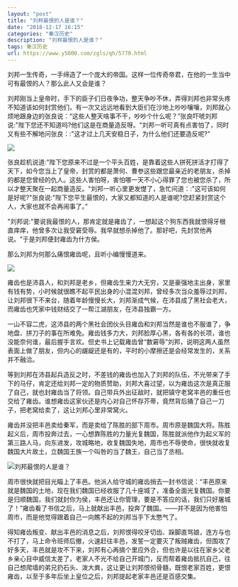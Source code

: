 ```yaml
---
layout: "post"
title: "刘邦最恨的人是谁？"
date: "2018-12-17 16:15"
categories: "秦汉历史"
description: "刘邦最恨的人是谁？"
tags: 秦汉历史
url: https://www.y5000.com/zgls/qh/5770.html
---
```






刘邦一生传奇，一手缔造了一个庞大的帝国。这样一位传奇帝君，在他的一生当中可有最恨的人？那么此人又会是谁？

刘邦刚当上皇帝时，手下的臣子们日夜争功，整天争吵不休，弄得刘邦也非常头疼不知道该如何封赏他们，有一次又远远地看到大臣们在沙地上吵吵嚷嚷，刘邦就心烦地跟身边的张良说：“这些人整天啥事不干，吵吵个什么呢？”张良吓唬刘邦说:"陛下您还不知道吗?他们这是在商量造反呀。"刘邦一听可真有点害怕了，同时又有些不解地问张良：:"这才过上几天安稳日子，为什么他们还要造反呢?"

![](https://img.y5000.com/uploads/allimg/161123/1P1361104-0.jpg)

张良趁机说道:"陛下您原来不过是一个平头百姓，是靠着这些人拼死拼活才打得了天下，如今您当上了皇帝，封赏的都是萧何、曹参这些跟您最亲近的老朋友，杀掉的都是您曾经的仇人。这些人害怕呀，害怕哪一天不小心得罪了您也被您杀了，所以才整天聚在一起商量造反。"刘邦一听心里更发憷了，急忙问道：:"这可该如何是好呢?"张良说:"陛下您平生最恨的，大家又都知道的人是谁呢?您赶紧封赏这个人，大家也就不会再闹事了。”

"刘邦说:"要说我最恨的人，那肯定就是雍齿了，一想起这个狗东西我就恨得牙根直痒痒，他曾多次让我受窘受辱。我早就想杀掉他了。那好吧，先封赏他再说。"于是刘邦便封雍齿为什方侯。

那么刘邦为何那么痛恨雍齿呢，且听小编慢慢道来。

![](https://img.y5000.com/uploads/allimg/161123/1P13A159-1.jpg)

雍齿也是沛县人，和刘邦是老乡，但雍齿生来力大无穷，又是豪强地主出身，家里有钱有势，小时候就很瞧不起平民出身的小混混刘邦，曾经多次当众羞辱过刘邦，让刘邦很下不来台，随着年龄慢慢长大，刘邦渐成气候，在沛县成了黑社会老大，而雍齿也凭家中钱财结交了一帮江湖朋友，在沛县独霸一方。

一山不容二虎，这沛县的两个黑社会团伙头目雍齿和刘邦当然是谁也不服谁了，争地盘、拼刀子的事在所难免。雍齿钱多力大，刘邦脸厚心黑，各有各的长项，谁也没能奈何谁，最后握手言欢。但史书上记载雍齿曾“数窘辱”刘邦，说明这两人虽然表面上做了朋友，但内心的龌龊还是有的，平时的小摩擦还是会经常发生的，关系并不融洽。

等到刘邦在沛县起兵造反之时，不差钱的雍齿也加入了刘邦的队伍，不光带来了手下的马仔，肯定还给刘邦一定的物质赞助，刘邦大喜过望，以为雍齿这次是真正服了自己，就也封雍齿当了将领。自己带兵外出征敌时，就把镇守老窝丰邑的重任也交给了雍齿。谁想雍齿这家伙还是内心对自己怀存芥蒂，竟然背后捅了自己一刀子，把老窝给卖了，这让刘邦心里非常窝火。

雍齿并没把丰邑卖给秦军，而是卖给了陈胜的部下周市。周市原是魏国大将。陈胜起义后，周市投奔过去，一心想靠陈胜的力量光复魏国，陈胜就派他作为起义军的第三路人马，向东进发，攻城略地，收复魏国失地，周市也不辱使命，很快就收复魏国大片故土，立魏国王族一个叫咎的当了魏王，自己当了丞相。

![刘邦最恨的人是谁？](/uploads/allimg/161123/6-1611231KG94E.JPG)

周市很快就把目光瞄上了丰邑。他派人给守城的雍齿捎去一封书信说：“丰邑原来就是魏国的土地，现在我们魏国已经收服了几十座城了，准备全面光复魏国。你要是归顺魏国，我们就封你为侯，丰邑还让你管理，要是不答应的话，我们只好屠城了！”雍齿看了书信之后，马上就献出丰邑，投奔了魏国。——并不是因为他害怕周市，而是他觉得跟着自己一向瞧不起的刘邦当手下太憋气了。

得知雍齿叛变、献出丰邑的消息之后，刘邦恨得咬牙切齿、跺脚直骂娘，连方与也不打了，马上命令班师后撤，火速赶往丰邑，发誓一定要灭了叛贼雍齿，但围攻了好多天，丰邑就是攻不下来，刘邦有心再搞个里应外合，但也许是以往在家乡父老乡亲心目中威信太差了，老家人不光不给自己开城门，反而帮着雍齿抵抗自己，往自己想爬墙的弟兄扔石头、泼大粪，这让更让刘邦恨彻骨髓，既恨老家百姓，更恨雍齿，以至于多年后坐上皇位之后，刘邦提起老家丰邑还是百感交集。
